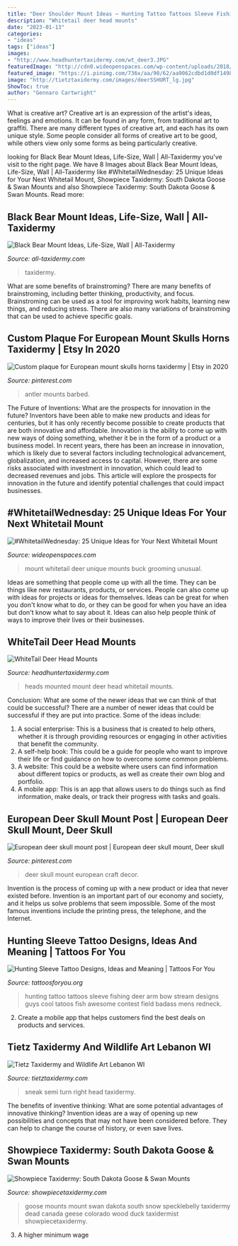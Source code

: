 ```yaml
---
title: "Deer Shoulder Mount Ideas ~ Hunting Tattoo Tattoos Sleeve Fishing Deer Arm Bow Stream Designs Guys Cool Tatoos Fish Awesome Contest Field Badass Mens Redneck"
description: "Whitetail deer head mounts"
date: "2023-01-13"
categories:
- "ideas"
tags: ["ideas"]
images:
- "http://www.headhuntertaxidermy.com/wt_deer3.JPG"
featuredImage: "http://cdn0.wideopenspaces.com/wp-content/uploads/2018/07/groomingmount1.jpg"
featured_image: "https://i.pinimg.com/736x/aa/90/62/aa9062cdbd1d0df14980c5f091910afc.jpg"
image: "http://tietztaxidermy.com/images/deerSSHURT_lg.jpg"
ShowToc: true
author: "Gennaro Cartwright"
---
```



What is creative art?
Creative art is an expression of the artist's ideas, feelings and emotions. It can be found in any form, from traditional art to graffiti. There are many different types of creative art, and each has its own unique style. Some people consider all forms of creative art to be good, while others view only some forms as being particularly creative.

	

		
looking for Black Bear Mount Ideas, Life-Size, Wall | All-Taxidermy you've visit to the right page. We have 8 Images about Black Bear Mount Ideas, Life-Size, Wall | All-Taxidermy like #WhitetailWednesday: 25 Unique Ideas for Your Next Whitetail Mount, Showpiece Taxidermy: South Dakota Goose &amp; Swan Mounts and also Showpiece Taxidermy: South Dakota Goose &amp; Swan Mounts. Read more:
		
    
## Black Bear Mount Ideas, Life-Size, Wall | All-Taxidermy

<img loading=lazy src="https://all-taxidermy.com/wp-content/uploads/2019/08/black-bear-taxidermy-mounts-2-683x1024.jpg" onerror="this.onerror=null;this.src='https://tse3.mm.bing.net/th?id=OIP.u6E7M-iBQV1XwOM_QMaICQHaLG&amp;pid=15.1';" alt="Black Bear Mount Ideas, Life-Size, Wall | All-Taxidermy">

_Source: all-taxidermy.com_

>taxidermy. 

	

What are some benefits of brainstroming?
There are many benefits of brainstroming, including better thinking, productivity, and focus. Brainstroming can be used as a tool for improving work habits, learning new things, and reducing stress. There are also many variations of brainstroming that can be used to achieve specific goals.

    
## Custom Plaque For European Mount Skulls Horns Taxidermy | Etsy In 2020

<img loading=lazy src="https://i.pinimg.com/originals/2f/9c/f7/2f9cf7528a601f1ed2f0b207de2224da.jpg" onerror="this.onerror=null;this.src='https://tse2.mm.bing.net/th?id=OIP.TjmD6SwKXHtbH4zmyITeSQHaJ4&amp;pid=15.1';" alt="Custom plaque for European mount skulls horns taxidermy | Etsy in 2020">

_Source: pinterest.com_

>antler mounts barbed. 

	

The Future of Inventions: What are the prospects for innovation in the future?
Inventors have been able to make new products and ideas for centuries, but it has only recently become possible to create products that are both innovative and affordable. Innovation is the ability to come up with new ways of doing something, whether it be in the form of a product or a business model. In recent years, there has been an increase in innovation, which is likely due to several factors including technological advancement, globalization, and increased access to capital. However, there are some risks associated with investment in innovation, which could lead to decreased revenues and jobs. This article will explore the prospects for innovation in the future and identify potential challenges that could impact businesses.

    
## #WhitetailWednesday: 25 Unique Ideas For Your Next Whitetail Mount

<img loading=lazy src="http://cdn0.wideopenspaces.com/wp-content/uploads/2018/07/groomingmount1.jpg" onerror="this.onerror=null;this.src='https://tse4.mm.bing.net/th?id=OIP.sEXhCN4ZUk-AuLJMSeOlzwHaKa&amp;pid=15.1';" alt="#WhitetailWednesday: 25 Unique Ideas for Your Next Whitetail Mount">

_Source: wideopenspaces.com_

>mount whitetail deer unique mounts buck grooming unusual. 

	

Ideas are something that people come up with all the time. They can be things like new restaurants, products, or services. People can also come up with ideas for projects or ideas for themselves. Ideas can be great for when you don't know what to do, or they can be good for when you have an idea but don't know what to say about it. Ideas can also help people think of ways to improve their lives or their businesses.

    
## WhiteTail Deer Head Mounts

<img loading=lazy src="http://www.headhuntertaxidermy.com/wt_deer3.JPG" onerror="this.onerror=null;this.src='https://tse4.mm.bing.net/th?id=OIP.X6uS2-VKi5jbFk8sdCb-6QHaLk&amp;pid=15.1';" alt="WhiteTail Deer Head Mounts">

_Source: headhuntertaxidermy.com_

>heads mounted mount deer head whitetail mounts. 

	

Conclusion: What are some of the newer ideas that we can think of that could be successful?
There are a number of newer ideas that could be successful if they are put into practice. Some of the ideas include: 
1. A social enterprise: This is a business that is created to help others, whether it is through providing resources or engaging in other activities that benefit the community. 
2. A self-help book: This could be a guide for people who want to improve their life or find guidance on how to overcome some common problems. 
3. A website: This could be a website where users can find information about different topics or products, as well as create their own blog and portfolio. 
4. A mobile app: This is an app that allows users to do things such as find information, make deals, or track their progress with tasks and goals.

    
## European Deer Skull Mount Post | European Deer Skull Mount, Deer Skull

<img loading=lazy src="https://i.pinimg.com/736x/aa/90/62/aa9062cdbd1d0df14980c5f091910afc.jpg" onerror="this.onerror=null;this.src='https://tse4.mm.bing.net/th?id=OIP.UKNrESDFVEQsBlCfTsS9GQHaJ4&amp;pid=15.1';" alt="European deer skull mount post | European deer skull mount, Deer skull">

_Source: pinterest.com_

>deer skull mount european craft decor. 

	

Invention is the process of coming up with a new product or idea that never existed before. Invention is an important part of our economy and society, and it helps us solve problems that seem impossible. Some of the most famous inventions include the printing press, the telephone, and the Internet.

    
## Hunting Sleeve Tattoo Designs, Ideas And Meaning | Tattoos For You

<img loading=lazy src="https://www.tattoosforyou.org/wp-content/uploads/2017/11/Deer-Hunting-Sleeve-Tattoo.jpg" onerror="this.onerror=null;this.src='https://tse2.mm.bing.net/th?id=OIP.bUKkkpN_cF3qik-XpR7yggHaJ4&amp;pid=15.1';" alt="Hunting Sleeve Tattoo Designs, Ideas and Meaning | Tattoos For You">

_Source: tattoosforyou.org_

>hunting tattoo tattoos sleeve fishing deer arm bow stream designs guys cool tatoos fish awesome contest field badass mens redneck. 

	

2. Create a mobile app that helps customers find the best deals on products and services.

    
## Tietz Taxidermy And Wildlife Art Lebanon WI

<img loading=lazy src="http://tietztaxidermy.com/images/deerSSHURT_lg.jpg" onerror="this.onerror=null;this.src='https://tse1.mm.bing.net/th?id=OIP.nLxVYojnJqQvH50RTqn9-AHaKU&amp;pid=15.1';" alt="Tietz Taxidermy and Wildlife Art Lebanon WI">

_Source: tietztaxidermy.com_

>sneak semi turn right head taxidermy. 

	

The benefits of inventive thinking: What are some potential advantages of innovative thinking?
Invention ideas are a way of opening up new possibilities and concepts that may not have been considered before. They can help to change the course of history, or even save lives.

    
## Showpiece Taxidermy: South Dakota Goose &amp; Swan Mounts

<img loading=lazy src="https://www.showpiecetaxidermy.com/wp-content/uploads/2015/08/20121223-colorado-blue-goose-mount.jpg" onerror="this.onerror=null;this.src='https://tse1.mm.bing.net/th?id=OIP.sI5xA5dzBbmoYbNplAxv9AHaJ4&amp;pid=15.1';" alt="Showpiece Taxidermy: South Dakota Goose &amp; Swan Mounts">

_Source: showpiecetaxidermy.com_

>goose mounts mount swan dakota south snow specklebelly taxidermy dead canada geese colorado wood duck taxidermist showpiecetaxidermy. 

	

3. A higher minimum wage

